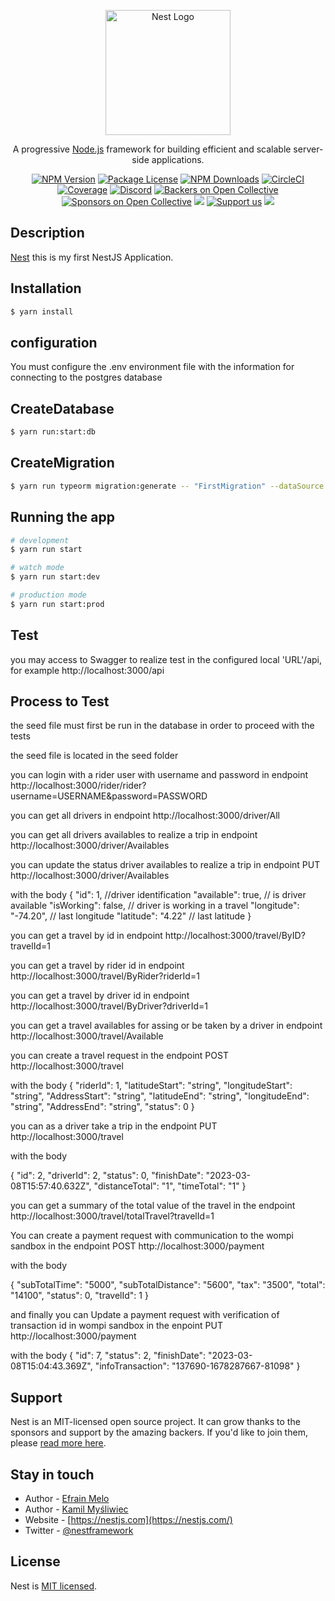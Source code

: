 <p align="center">
  <a href="http://nestjs.com/" target="blank"><img src="https://nestjs.com/img/logo-small.svg" width="200" alt="Nest Logo" /></a>
</p>

[circleci-image]: https://img.shields.io/circleci/build/github/nestjs/nest/master?token=abc123def456
[circleci-url]: https://circleci.com/gh/nestjs/nest

  <p align="center">A progressive <a href="http://nodejs.org" target="_blank">Node.js</a> framework for building efficient and scalable server-side applications.</p>
    <p align="center">
<a href="https://www.npmjs.com/~nestjscore" target="_blank"><img src="https://img.shields.io/npm/v/@nestjs/core.svg" alt="NPM Version" /></a>
<a href="https://www.npmjs.com/~nestjscore" target="_blank"><img src="https://img.shields.io/npm/l/@nestjs/core.svg" alt="Package License" /></a>
<a href="https://www.npmjs.com/~nestjscore" target="_blank"><img src="https://img.shields.io/npm/dm/@nestjs/common.svg" alt="NPM Downloads" /></a>
<a href="https://circleci.com/gh/nestjs/nest" target="_blank"><img src="https://img.shields.io/circleci/build/github/nestjs/nest/master" alt="CircleCI" /></a>
<a href="https://coveralls.io/github/nestjs/nest?branch=master" target="_blank"><img src="https://coveralls.io/repos/github/nestjs/nest/badge.svg?branch=master#9" alt="Coverage" /></a>
<a href="https://discord.gg/G7Qnnhy" target="_blank"><img src="https://img.shields.io/badge/discord-online-brightgreen.svg" alt="Discord"/></a>
<a href="https://opencollective.com/nest#backer" target="_blank"><img src="https://opencollective.com/nest/backers/badge.svg" alt="Backers on Open Collective" /></a>
<a href="https://opencollective.com/nest#sponsor" target="_blank"><img src="https://opencollective.com/nest/sponsors/badge.svg" alt="Sponsors on Open Collective" /></a>
  <a href="https://paypal.me/kamilmysliwiec" target="_blank"><img src="https://img.shields.io/badge/Donate-PayPal-ff3f59.svg"/></a>
    <a href="https://opencollective.com/nest#sponsor"  target="_blank"><img src="https://img.shields.io/badge/Support%20us-Open%20Collective-41B883.svg" alt="Support us"></a>
  <a href="https://twitter.com/nestframework" target="_blank"><img src="https://img.shields.io/twitter/follow/nestframework.svg?style=social&label=Follow"></a>
</p>
  <!--[![Backers on Open Collective](https://opencollective.com/nest/backers/badge.svg)](https://opencollective.com/nest#backer)
  [![Sponsors on Open Collective](https://opencollective.com/nest/sponsors/badge.svg)](https://opencollective.com/nest#sponsor)-->

## Description

[Nest](https://github.com/nestjs/nest) this is my first NestJS Application.

## Installation

```bash
$ yarn install
```

## configuration

You must configure the .env environment file with the information for connecting to the postgres database

## CreateDatabase

```bash
$ yarn run:start:db
```

## CreateMigration

```bash
$ yarn run typeorm migration:generate -- "FirstMigration" --dataSource src/config/config/config.service.ts
```

## Running the app

```bash
# development
$ yarn run start

# watch mode
$ yarn run start:dev

# production mode
$ yarn run start:prod
```

## Test

you may access to Swagger to realize test in the configured local 'URL'/api, for example http://localhost:3000/api

## Process to Test

the seed file must first be run in the database in order to proceed with the tests

the seed file is located in the seed folder

you can login with a rider user with username and password in endpoint http://localhost:3000/rider/rider?username=USERNAME&password=PASSWORD

you can get all drivers in endpoint http://localhost:3000/driver/All

you can get all drivers availables to realize a trip in endpoint http://localhost:3000/driver/Availables

you can update the status driver availables to realize a trip in endpoint PUT http://localhost:3000/driver/Availables

with the body
{ 
  "id": 1, //driver identification
  "available": true, // is driver available
  "isWorking": false, // driver is working in a travel
  "longitude": "-74.20", // last longitude 
  "latitude": "4.22" // last latitude
}

you can get a travel by id in endpoint http://localhost:3000/travel/ByID?travelId=1

you can get a travel by rider id in endpoint http://localhost:3000/travel/ByRider?riderId=1

you can get a travel by driver id in endpoint http://localhost:3000/travel/ByDriver?driverId=1

you can get a travel availables for assing or be taken by a driver in endpoint http://localhost:3000/travel/Available

you can create a travel request in the endpoint POST http://localhost:3000/travel

with the body
{
  "riderId": 1,
  "latitudeStart": "string",
  "longitudeStart": "string",
  "AddressStart": "string",
  "latitudeEnd": "string",
  "longitudeEnd": "string",
  "AddressEnd": "string",
  "status": 0
}

you can as a driver take a trip in the endpoint PUT http://localhost:3000/travel

with the body

{
  "id": 2,
  "driverId": 2,
  "status": 0,
  "finishDate": "2023-03-08T15:57:40.632Z",
  "distanceTotal": "1",
  "timeTotal": "1"
}

you can get a summary of the total value of the travel in the endpoint http://localhost:3000/travel/totalTravel?travelId=1


You can create a payment request with communication to the wompi sandbox in the endpoint POST http://localhost:3000/payment

with the body

{
  "subTotalTime": "5000",
  "subTotalDistance": "5600",
  "tax": "3500",
  "total": "14100",
  "status": 0,
  "travelId": 1
}

and finally you can Update a payment request with verification of transaction id in wompi sandbox in the enpoint PUT http://localhost:3000/payment

with the body
{
  "id": 7,
  "status": 2,
  "finishDate": "2023-03-08T15:04:43.369Z",
  "infoTransaction": "137690-1678287667-81098"
}

## Support

Nest is an MIT-licensed open source project. It can grow thanks to the sponsors and support by the amazing backers. If you'd like to join them, please [read more here](https://docs.nestjs.com/support).

## Stay in touch
- Author - [Efrain Melo](https://www.linkedin.com/in/efrain-melo-6347642b/)
- Author - [Kamil Myśliwiec](https://kamilmysliwiec.com)
- Website - [https://nestjs.com](https://nestjs.com/)
- Twitter - [@nestframework](https://twitter.com/nestframework)

## License

Nest is [MIT licensed](LICENSE).
